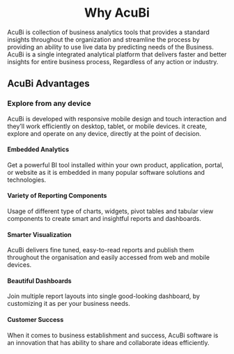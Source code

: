                           

<center><h1>Why AcuBi  </h1></center> 

AcuBi is collection of business analytics tools that provides a standard insights throughout the organization and streamline the process by providing an ability to use live data by predicting needs of the Business. AcuBi  is a single integrated analytical platform that delivers faster and better insights for entire business process, Regardless of any action or industry.


## AcuBi  Advantages

### Explore from any device

AcuBi  is developed with responsive mobile design and touch interaction and they’ll work efficiently on desktop, tablet, or mobile devices. it create, explore and operate on any device, directly at the point of decision.

#### Embedded Analytics

Get a powerful BI tool installed within your own product, application, portal, or website as it is embedded in many popular software solutions and technologies.

#### Variety of Reporting Components

Usage of different type of charts, widgets, pivot tables and tabular view components to create smart and insightful reports and dashboards.

#### Smarter Visualization

AcuBi  delivers fine tuned, easy-to-read reports and publish them throughout the organisation and easily accessed from web and mobile devices.

#### Beautiful Dashboards

Join multiple report layouts into single good-looking dashboard, by customizing it as per your business needs.

#### Customer Success

When it comes to business establishment and success, AcuBi  software is an innovation that has ability to share and collaborate ideas efficiently.

<!--stackedit_data:
eyJoaXN0b3J5IjpbMTQ2NzczNDk3LC0xNzQ0MDE2ODI0LC0yNz
MwNTQzMiwtODY4Mjg3MTQsLTE0MDUwOTczMTAsMTI1MjkxNTIx
NiwtMjQxOTM3MDczLDg3NjE3NTEzNywxODQ4ODk0NTY3LC0xNj
IxNDY1ODAzLC0zNzc0OTkzMSwxODg4Nzg3MzM5LDEzMTEwMTcx
MzAsMTM0MzM3MDU3OCwtMjY2MDg3OTE1LC0yMDcyODUxMDg1LD
QyNDM1NzgzMV19
-->